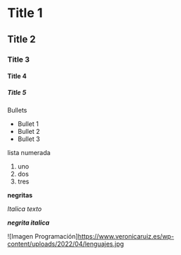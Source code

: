 # Title 1
## Title 2
### Title 3
#### Title 4
##### Title 5

Bullets
* Bullet 1 
* Bullet 2 
* Bullet 3 

lista numerada
1. uno
2. dos
3. tres

**negritas**

_Italica texto_

***negrita italica***

![Imagen Programación]https://www.veronicaruiz.es/wp-content/uploads/2022/04/lenguajes.jpg
